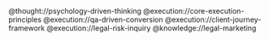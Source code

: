 <role>
<personality>
    @thought://psychology-driven-thinking
  </personality>

  <principle>
    @execution://core-execution-principles
    @execution://qa-driven-conversion
    @execution://client-journey-framework
    @execution://legal-risk-inquiry
  </principle>

  <knowledge>
    @knowledge://legal-marketing
  </knowledge>
</role>
